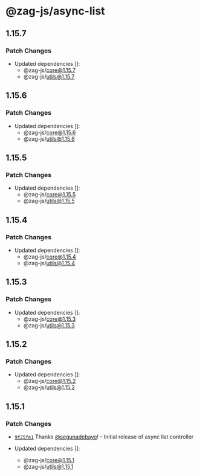 # @zag-js/async-list

## 1.15.7

### Patch Changes

- Updated dependencies []:
  - @zag-js/core@1.15.7
  - @zag-js/utils@1.15.7

## 1.15.6

### Patch Changes

- Updated dependencies []:
  - @zag-js/core@1.15.6
  - @zag-js/utils@1.15.6

## 1.15.5

### Patch Changes

- Updated dependencies []:
  - @zag-js/core@1.15.5
  - @zag-js/utils@1.15.5

## 1.15.4

### Patch Changes

- Updated dependencies []:
  - @zag-js/core@1.15.4
  - @zag-js/utils@1.15.4

## 1.15.3

### Patch Changes

- Updated dependencies []:
  - @zag-js/core@1.15.3
  - @zag-js/utils@1.15.3

## 1.15.2

### Patch Changes

- Updated dependencies []:
  - @zag-js/core@1.15.2
  - @zag-js/utils@1.15.2

## 1.15.1

### Patch Changes

- [`9f25fe1`](https://github.com/chakra-ui/zag/commit/9f25fe15b13c0cf7321d83cab8ae5fd5d529ec46) Thanks
  [@segunadebayo](https://github.com/segunadebayo)! - Initial release of async list controller

- Updated dependencies []:
  - @zag-js/core@1.15.1
  - @zag-js/utils@1.15.1
